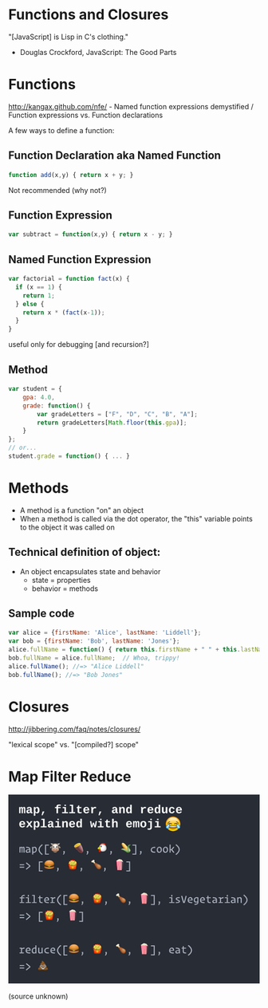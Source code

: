 # Functions and Closures

"[JavaScript] is Lisp in C's clothing."
 - Douglas Crockford, JavaScript: The Good Parts

# Functions

http://kangax.github.com/nfe/ - Named function expressions demystified / Function expressions vs. Function declarations

A few ways to define a function:

## Function Declaration aka Named Function

```javascript
function add(x,y) { return x + y; }
```

Not recommended (why not?)

## Function Expression

```javascript
var subtract = function(x,y) { return x - y; }
```

## Named Function Expression

```javascript
var factorial = function fact(x) {
  if (x == 1) {
    return 1;
  } else {
    return x * (fact(x-1));
  }
}
```

useful only for debugging [and recursion?]

## Method

```javascript
var student = {
    gpa: 4.0,
    grade: function() {
        var gradeLetters = ["F", "D", "C", "B", "A"];
        return gradeLetters[Math.floor(this.gpa)];
    }
};
// or...
student.grade = function() { ... }
```

# Methods

* A method is a function "on" an object
* When a method is called via the dot operator, the "this" variable points to the object it was called on

## Technical definition of object:
* An object encapsulates state and behavior
    * state = properties
    * behavior = methods

## Sample code

```javascript
var alice = {firstName: 'Alice', lastName: 'Liddell'};
var bob = {firstName: 'Bob', lastName: 'Jones'};
alice.fullName = function() { return this.firstName + " " + this.lastName; }
bob.fullName = alice.fullName;  // Whoa, trippy!
alice.fullName(); //=> "Alice Liddell"
bob.fullName(); //=> "Bob Jones"
```

# Closures

<http://jibbering.com/faq/notes/closures/>

"lexical scope" vs. "[compiled?] scope"

# Map Filter Reduce

![](../images/map-filter-reduce-in-emoji.png)

(source unknown)
